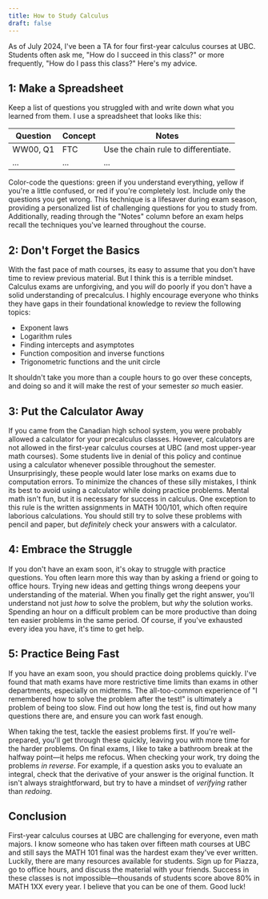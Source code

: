 ```yaml
---
title: How to Study Calculus
draft: false
---
```


As of July 2024, I've been a TA for four first-year calculus courses at UBC. Students often ask me, "How do I succeed in this class?" or more frequently, "How do I pass this class?" Here's my advice.

## 1: Make a Spreadsheet

Keep a list of questions you struggled with and write down what you learned from them. I use a spreadsheet that looks like this:

| Question | Concept | Notes |
| -------- | ------- | ------------------------------------ |
| WW00, Q1   | FTC | Use the chain rule to differentiate. |
| ... | ... | ... |

Color-code the questions: green if you understand everything, yellow if you're a little confused, or red if you're completely lost. Include only the questions you get wrong. This technique is a lifesaver during exam season, providing a personalized list of challenging questions for you to study from. Additionally, reading through the "Notes" column before an exam helps recall the techniques you've learned throughout the course.

## 2: Don't Forget the Basics

With the fast pace of math courses, its easy to assume that you don't have time to review previous material. But I think this is a terrible mindset. Calculus exams are unforgiving, and you *will* do poorly if you don't have a solid understanding of precalculus. I highly encourage everyone who thinks they have gaps in their foundational knowledge to review the following topics:

- Exponent laws
- Logarithm rules
- Finding intercepts and asymptotes
- Function composition and inverse functions
- Trigonometric functions and the unit circle

It shouldn't take you more than a couple hours to go over these concepts, and doing so and it will make the rest of your semester *so* much easier.

## 3: Put the Calculator Away

If you came from the Canadian high school system, you were probably allowed a calculator for your precalculus classes. However, calculators are not allowed in the first-year calculus courses at UBC (and most upper-year math courses). Some students live in denial of this policy and continue using a calculator whenever possible throughout the semester. Unsurprisingly, these people would later lose marks on exams due to computation errors. To minimize the chances of these silly mistakes, I think its best to avoid using a calculator while doing practice problems. Mental math isn't fun, but it is necessary for success in calculus. One exception to this rule is the written assignments in MATH 100/101, which often require laborious calculations. You should still try to solve these problems with pencil and paper, but *definitely* check your answers with a calculator.

## 4: Embrace the Struggle

If you don't have an exam soon, it's okay to struggle with practice questions. You often learn more this way than by asking a friend or going to office hours. Trying new ideas and getting things wrong deepens your understanding of the material. When you finally get the right answer, you'll understand not just _how_ to solve the problem, but _why_ the solution works. Spending an hour on a difficult problem can be more productive than doing ten easier problems in the same period. Of course, if you've exhausted every idea you have, it's time to get help.

## 5: Practice Being Fast

If you have an exam soon, you should practice doing problems quickly. I've found that math exams have more restrictive time limits than exams in other departments, especially on midterms. The all-too-common experience of "I remembered how to solve the problem after the test!" is ultimately a problem of being too slow. Find out how long the test is, find out how many questions there are, and ensure you can work fast enough.

When taking the test, tackle the easiest problems first. If you're well-prepared, you'll get through these quickly, leaving you with more time for the harder problems. On final exams, I like to take a bathroom break at the halfway point—it helps me refocus. When checking your work, try doing the problems _in reverse_. For example, if a question asks you to evaluate an integral, check that the derivative of your answer is the original function. It isn't always straightforward, but try to have a mindset of _verifying_ rather than _redoing_.

## Conclusion

First-year calculus courses at UBC are challenging for everyone, even math majors. I know someone who has taken over fifteen math courses at UBC and still says the MATH 101 final was the hardest exam they've ever written. Luckily, there are many resources available for students. Sign up for Piazza, go to office hours, and discuss the material with your friends. Success in these classes is not impossible—thousands of students score above 80% in MATH 1XX every year. I believe that you can be one of them. Good luck!